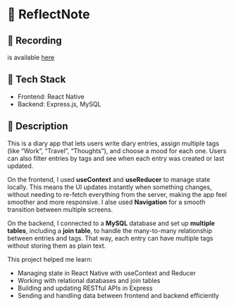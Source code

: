 # 📒 ReflectNote

## 🎥 Recording
is available [here](https://drive.google.com/file/d/1CL5XtNCXyJb32I2vhTNM7kE3pr_FhMpH/view?usp=sharing)

## 🔧 Tech Stack
- Frontend: React Native
- Backend: Express.js, MySQL

## 📝 Description
This is a diary app that lets users write diary entries, assign multiple tags (like “Work”, “Travel”, “Thoughts”), and choose a mood for each one. Users can also filter entries by tags and see when each entry was created or last updated.  

On the frontend, I used **useContext** and **useReducer** to manage state locally. This means the UI updates instantly when something changes, without needing to re-fetch everything from the server, making the app feel smoother and more responsive. I alse used **Navigation** for a smooth transition between multiple screens.  

On the backend, I connected to a **MySQL** database and set up **multiple tables**, including a **join table**, to handle the many-to-many relationship between entries and tags. That way, each entry can have multiple tags without storing them as plain text.  

This project helped me learn:
- Managing state in React Native with useContext and Reducer
- Working with relational databases and join tables
- Building and updating RESTful APIs in Express
- Sending and handling data between frontend and backend efficiently